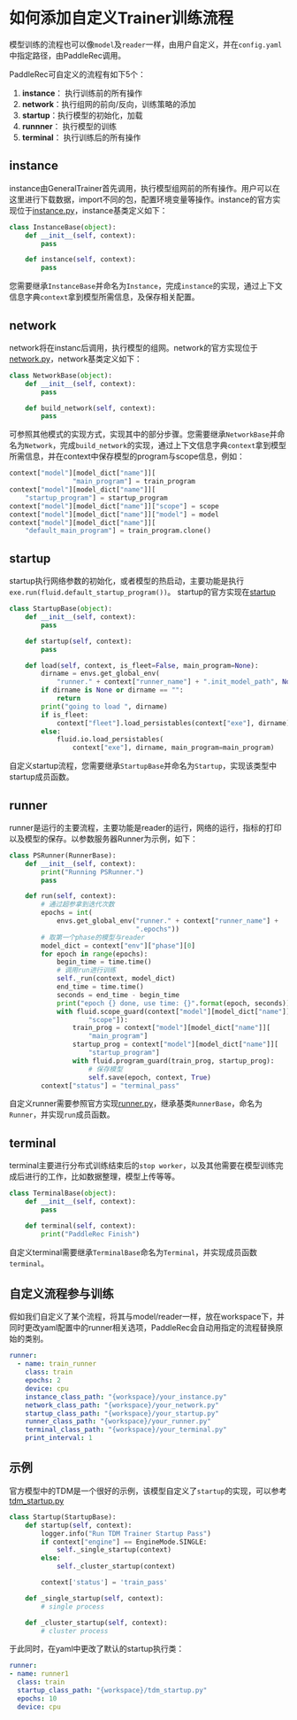 # 如何添加自定义Trainer训练流程

模型训练的流程也可以像`model`及`reader`一样，由用户自定义，并在`config.yaml`中指定路径，由PaddleRec调用。

PaddleRec可自定义的流程有如下5个：
1. **instance**： 执行训练前的所有操作
2. **network**：执行组网的前向/反向，训练策略的添加
3. **startup**：执行模型的初始化，加载
4. **runnner**： 执行模型的训练
5. **terminal**： 执行训练后的所有操作

## instance

instance由GeneralTrainer首先调用，执行模型组网前的所有操作。用户可以在这里进行下载数据，import不同的包，配置环境变量等操作。instance的官方实现位于[instance.py](https://github.com/PaddlePaddle/PaddleRec/blob/master/core/trainers/framework/instance.py)，instance基类定义如下：

```python
class InstanceBase(object):
    def __init__(self, context):
        pass

    def instance(self, context):
        pass
```

您需要继承`InstanceBase`并命名为`Instance`，完成`instance`的实现，通过上下文信息字典`context`拿到模型所需信息，及保存相关配置。

## network

network将在instanc后调用，执行模型的组网。network的官方实现位于[network.py](https://github.com/PaddlePaddle/PaddleRec/blob/master/core/trainers/framework/network.py)，network基类定义如下：

```python
class NetworkBase(object):
    def __init__(self, context):
        pass

    def build_network(self, context):
        pass
```

可参照其他模式的实现方式，实现其中的部分步骤。您需要继承`NetworkBase`并命名为`Network`，完成`build_network`的实现，通过上下文信息字典`context`拿到模型所需信息，并在context中保存模型的program与scope信息，例如：

```python
context["model"][model_dict["name"]][
                "main_program"] = train_program
context["model"][model_dict["name"]][
    "startup_program"] = startup_program
context["model"][model_dict["name"]]["scope"] = scope
context["model"][model_dict["name"]]["model"] = model
context["model"][model_dict["name"]][
    "default_main_program"] = train_program.clone()
```

## startup

startup执行网络参数的初始化，或者模型的热启动，主要功能是执行`exe.run(fluid.default_startup_program())`。 startup的官方实现在[startup](https://github.com/PaddlePaddle/PaddleRec/blob/master/core/trainers/framework/startup.py)

```python
class StartupBase(object):
    def __init__(self, context):
        pass

    def startup(self, context):
        pass

    def load(self, context, is_fleet=False, main_program=None):
        dirname = envs.get_global_env(
            "runner." + context["runner_name"] + ".init_model_path", None)
        if dirname is None or dirname == "":
            return
        print("going to load ", dirname)
        if is_fleet:
            context["fleet"].load_persistables(context["exe"], dirname)
        else:
            fluid.io.load_persistables(
                context["exe"], dirname, main_program=main_program)
```

自定义startup流程，您需要继承`StartupBase`并命名为`Startup`，实现该类型中startup成员函数。

## runner

runner是运行的主要流程，主要功能是reader的运行，网络的运行，指标的打印以及模型的保存。以参数服务器Runner为示例，如下：

```python
class PSRunner(RunnerBase):
    def __init__(self, context):
        print("Running PSRunner.")
        pass

    def run(self, context):
        # 通过超参拿到迭代次数
        epochs = int(
            envs.get_global_env("runner." + context["runner_name"] +
                                ".epochs"))
        # 取第一个phase的模型与reader
        model_dict = context["env"]["phase"][0]
        for epoch in range(epochs):
            begin_time = time.time()
            # 调用run进行训练
            self._run(context, model_dict)
            end_time = time.time()
            seconds = end_time - begin_time
            print("epoch {} done, use time: {}".format(epoch, seconds))
            with fluid.scope_guard(context["model"][model_dict["name"]][
                    "scope"]):
                train_prog = context["model"][model_dict["name"]][
                    "main_program"]
                startup_prog = context["model"][model_dict["name"]][
                    "startup_program"]
                with fluid.program_guard(train_prog, startup_prog):
                    # 保存模型
                    self.save(epoch, context, True)
        context["status"] = "terminal_pass"
```

自定义runner需要参照官方实现[runner.py](https://github.com/PaddlePaddle/PaddleRec/blob/master/core/trainers/framework/runner.py)，继承基类`RunnerBase`，命名为`Runner`，并实现`run`成员函数。

## terminal

terminal主要进行分布式训练结束后的`stop worker`，以及其他需要在模型训练完成后进行的工作，比如数据整理，模型上传等等。

```python
class TerminalBase(object):
    def __init__(self, context):
        pass

    def terminal(self, context):
        print("PaddleRec Finish")
```

自定义terminal需要继承`TerminalBase`命名为`Terminal`，并实现成员函数`terminal`。

## 自定义流程参与训练

假如我们自定义了某个流程，将其与model/reader一样，放在workspace下，并同时更改yaml配置中的runner相关选项，PaddleRec会自动用指定的流程替换原始的类别。

```yaml
runner:
  - name: train_runner
    class: train
    epochs: 2
    device: cpu
    instance_class_path: "{workspace}/your_instance.py"
    network_class_path: "{workspace}/your_network.py"
    startup_class_path: "{workspace}/your_startup.py"
    runner_class_path: "{workspace}/your_runner.py"
    terminal_class_path: "{workspace}/your_terminal.py"
    print_interval: 1
```

## 示例

官方模型中的TDM是一个很好的示例，该模型自定义了`startup`的实现，可以参考[tdm_startup.py](https://github.com/PaddlePaddle/PaddleRec/blob/master/models/treebased/tdm/tdm_startup.py)

```python
class Startup(StartupBase):
    def startup(self, context):
        logger.info("Run TDM Trainer Startup Pass")
        if context["engine"] == EngineMode.SINGLE:
            self._single_startup(context)
        else:
            self._cluster_startup(context)

        context['status'] = 'train_pass'

    def _single_startup(self, context):
        # single process

    def _cluster_startup(self, context):
        # cluster process
```

于此同时，在yaml中更改了默认的startup执行类：
```yaml
runner:
- name: runner1
  class: train
  startup_class_path: "{workspace}/tdm_startup.py"
  epochs: 10
  device: cpu
```
